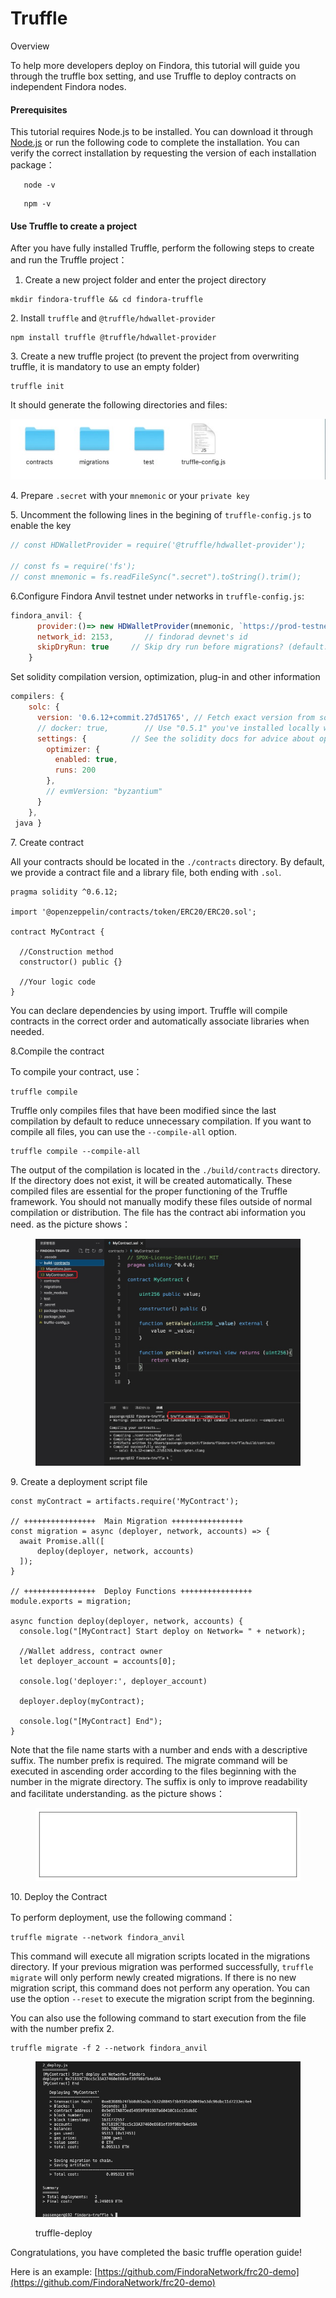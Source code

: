 # Truffle

Overview[​](https://wiki.findora.org/docs/developers/evm\_smart\_chain/evm-guides/deployment-guides/truffle#overview)

To help more developers deploy on Findora, this tutorial will guide you through the truffle box setting, and use Truffle to deploy contracts on independent Findora nodes.

#### Prerequisites[​](https://wiki.findora.org/docs/developers/evm\_smart\_chain/evm-guides/deployment-guides/truffle#prerequisites) <a href="#prerequisites" id="prerequisites"></a>

This tutorial requires Node.js to be installed. You can download it through [Node.js](https://nodejs.org/) or run the following code to complete the installation. You can verify the correct installation by requesting the version of each installation package：

```shell
   node -v
```

```shell
   npm -v
```

#### Use Truffle to create a project[​](https://wiki.findora.org/docs/developers/evm\_smart\_chain/evm-guides/deployment-guides/truffle#use-truffle-to-create-a-project) <a href="#use-truffle-to-create-a-project" id="use-truffle-to-create-a-project"></a>

After you have fully installed Truffle, perform the following steps to create and run the Truffle project：

1. Create a new project folder and enter the project directory

```shell
mkdir findora-truffle && cd findora-truffle
```

2\. Install `truffle` and `@truffle/hdwallet-provider`

```shell
npm install truffle @truffle/hdwallet-provider
```

3\. Create a new truffle project (to prevent the project from overwriting truffle, it is mandatory to use an empty folder)

```shell
truffle init
```

It should generate the following directories and files:

<img src="../../../.gitbook/assets/image (2) (2).png" alt="" data-size="original">



4\. Prepare `.secret` with your `mnemonic` or your `private key`

5\. Uncomment the following lines in the begining of `truffle-config.js` to enable the key

```javascript
// const HDWalletProvider = require('@truffle/hdwallet-provider');

// const fs = require('fs');
// const mnemonic = fs.readFileSync(".secret").toString().trim();
```

6.Configure Findora Anvil testnet under networks in `truffle-config.js`:

```javascript
findora_anvil: {
      provider:()=> new HDWalletProvider(mnemonic, `https://prod-testnet.prod.findora.org:8545`),
      network_id: 2153,       // findorad devnet's id
      skipDryRun: true     // Skip dry run before migrations? (default: false for public nets )
    }
```

Set solidity compilation version, optimization, plug-in and other information

```javascript
compilers: {
    solc: {
      version: '0.6.12+commit.27d51765', // Fetch exact version from solc-bin (default: truffle's version)
      // docker: true,        // Use "0.5.1" you've installed locally with docker (default: false)
      settings: {          // See the solidity docs for advice about optimization and evmVersion
        optimizer: {
          enabled: true,
          runs: 200
        },
        // evmVersion: "byzantium"
      }
    },
 java }
```

7\. Create contract

All your contracts should be located in the `./contracts` directory. By default, we provide a contract file and a library file, both ending with `.sol`.

```solidity
pragma solidity ^0.6.12;

import '@openzeppelin/contracts/token/ERC20/ERC20.sol';

contract MyContract {

  //Construction method
  constructor() public {}

  //Your logic code
}
```

You can declare dependencies by using import. Truffle will compile contracts in the correct order and automatically associate libraries when needed.

8.Compile the contract

To compile your contract, use：

```
truffle compile
```

Truffle only compiles files that have been modified since the last compilation by default to reduce unnecessary compilation. If you want to compile all files, you can use the `--compile-all` option.

```
truffle compile --compile-all
```

The output of the compilation is located in the `./build/contracts` directory. If the directory does not exist, it will be created automatically. These compiled files are essential for the proper functioning of the Truffle framework. You should not manually modify these files outside of normal compilation or distribution. The file has the contract abi information you need. as the picture shows：

<figure><img src="../../../.gitbook/assets/image (16) (1).png" alt=""><figcaption></figcaption></figure>

9\. Create a deployment script file

```solidity
const myContract = artifacts.require('MyContract');

// ++++++++++++++++  Main Migration ++++++++++++++++ 
const migration = async (deployer, network, accounts) => {
  await Promise.all([
      deploy(deployer, network, accounts)
  ]);
}

// ++++++++++++++++  Deploy Functions ++++++++++++++++ 
module.exports = migration;

async function deploy(deployer, network, accounts) { 
  console.log("[MyContract] Start deploy on Network= " + network);

  //Wallet address, contract owner 
  let deployer_account = accounts[0];
  
  console.log('deployer:', deployer_account)

  deployer.deploy(myContract);
  
  console.log("[MyContract] End");
}
```

Note that the file name starts with a number and ends with a descriptive suffix. The number prefix is required. The migrate command will be executed in ascending order according to the files beginning with the number in the migrate directory. The suffix is only to improve readability and facilitate understanding. as the picture shows：

<figure><img src="../../../.gitbook/assets/image (12) (1).png" alt=""><figcaption></figcaption></figure>

10\. Deploy the Contract

To perform deployment, use the following command：

```shell
truffle migrate --network findora_anvil
```

This command will execute all migration scripts located in the migrations directory. If your previous migration was performed successfully, `truffle migrate` will only perform newly created migrations. If there is no new migration script, this command does not perform any operation. You can use the option `--reset` to execute the migration script from the beginning.

You can also use the following command to start execution from the file with the number prefix 2.

```shell
truffle migrate -f 2 --network findora_anvil
```

<figure><img src="../../../.gitbook/assets/image (4) (3).png" alt=""><figcaption><p>truffle-deploy</p></figcaption></figure>

Congratulations, you have completed the basic truffle operation guide!

Here is an example: [https://github.com/FindoraNetwork/frc20-demo](https://github.com/FindoraNetwork/frc20-demo)
